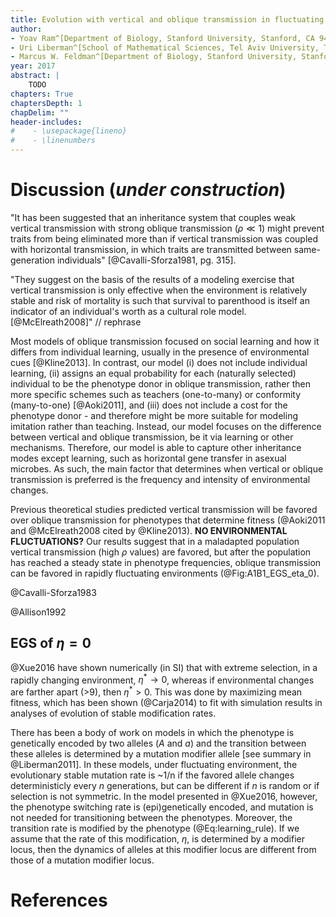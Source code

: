 ```yaml
---
title: Evolution with vertical and oblique transmission in fluctuating environments
author:
- Yoav Ram^[Department of Biology, Stanford University, Stanford, CA 94305-5020, yoav@yoavram.com]
- Uri Liberman^[School of Mathematical Sciences, Tel Aviv University, Tel Aviv, Israel 69978, uril@tauex.tau.ac.il]
- Marcus W. Feldman^[Department of Biology, Stanford University, Stanford, CA 94305-5020, mfeldman@stanford.edu; Corresponding author]
year: 2017
abstract: |
    TODO
chapters: True
chaptersDepth: 1
chapDelim: ""
header-includes:
#    - \usepackage{lineno}
#    - \linenumbers
---
```


# Discussion (_under construction_)

"It has been suggested that an inheritance system that couples weak vertical transmission with strong oblique transmission ($\rho \ll 1$) might prevent traits from being eliminated more than if vertical transmission was coupled with horizontal transmission, in which traits are transmitted between same-generation individuals" [@Cavalli-Sforza1981, pg. 315].

"They suggest on the basis of the results of a
modeling exercise that vertical transmission is only effective
when the environment is relatively stable and risk of
mortality is such that survival to parenthood is itself an
indicator of an individual's worth as a cultural role model. [@McElreath2008]" // rephrase

Most models of oblique transmission focused on social learning and how it differs from individual learning, usually in the presence of environmental cues [@Kline2013].
In contrast, our model (i) does not include individual learning, (ii) assigns an equal probability for each (naturally selected) individual to be the phenotype donor in oblique transmission, rather then more specific schemes such as teachers (one-to-many) or conformity (many-to-one) [@Aoki2011], and (iii) does not include a cost for the phenotype donor - and therefore might be more suitable for modeling imitation rather than teaching.
Instead, our model focuses on the difference between vertical and oblique transmission, be it via learning or other mechanisms.
Therefore, our model is able to capture other inheritance modes except learning, such as horizontal gene transfer in asexual microbes.
As such, the main factor that determines when vertical or oblique transmission is preferred is the frequency and intensity of environmental changes.

Previous theoretical studies predicted vertical transmission will be favored over oblique transmission for phenotypes that determine fitness (@Aoki2011 and @McElreath2008 cited by @Kline2013). **NO ENVIRONMENTAL FLUCTUATIONS?**
Our results suggest that in a maladapted population vertical transmission (high $\rho$ values) are favored, but after the population has reached a steady state in phenotype frequencies, oblique transmission can be favored in rapidly fluctuating environments (@Fig:A1B1_EGS_eta_0).

@Cavalli-Sforza1983

@Allison1992

## EGS of $\eta=0$

@Xue2016 have shown numerically (in SI) that with extreme selection, in a rapidly changing environment, $\eta^* \to 0$, whereas if environmental changes are farther apart (>9), then $\eta^* > 0$. This was done by maximizing mean fitness, which has been shown (@Carja2014) to fit with simulation results in analyses of evolution of stable modification rates.

There has been a body of work on models in which the phenotype is genetically encoded by two alleles (_A_ and _a_) and the transition between these alleles is determined by a mutation modifier allele [see summary in @Liberman2011]. In these models, under fluctuating environment, the evolutionary stable mutation rate is ~1/n if the favored allele changes deterministicly every _n_ generations, but can be different if _n_ is random or if selection is not symmetric. In the model presented in @Xue2016, however, the phenotype switching rate is (epi)genetically encoded, and mutation is not needed for transitioning between the phenotypes. Moreover, the transition rate is modified by the phenotype (@Eq:learning_rule). If  we assume that the rate of this modification, $\eta$, is determined by a modifier locus, then the dynamics of alleles at this modifier locus are different from those of a mutation modifier locus.

# References